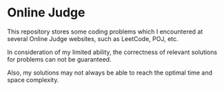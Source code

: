 # Online Judge
This repository stores some coding problems which I encountered at several Online Judge websites, such as LeetCode, POJ, etc.

In consideration of my limited ability, the correctness of relevant solutions for problems can not be guaranteed.

Also, my solutions may not always be able to reach the optimal time and space complexity.